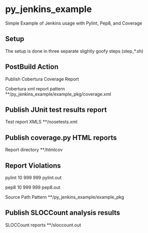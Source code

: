 py_jenkins_example
==================

Simple Example of Jenkins usage with Pylint, Pep8, and Coverage


Setup
------

The setup is done in three separate slightly goofy steps (step_*.sh)

PostBuild Action
----------------

Publish Cobertura Coverage Report

Cobertura xml report pattern **/py_jenkins_example/example_pkg/coverage.xml


Publish JUnit test results report
---------------------------------

Test report XMLS **/nosetests.xml


Publish coverage.py HTML reports
---------------------------------

Report directory **/htmlcov


Report Violations
---------------------

pylint 10 999 999 pylint.out

pep8 10 999 999 pep8.out

Source Path Pattern **/py_jenkins_example/example_pkg


Publish SLOCCount analysis results
----------------------------------

SLOCCount reports **/sloccount.out


